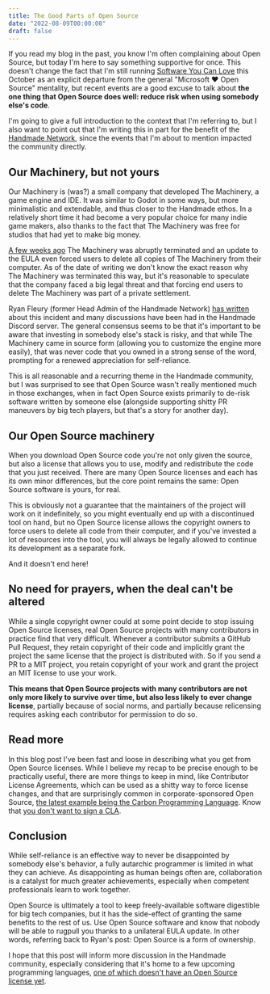 ```yaml
---
title: The Good Parts of Open Source
date: "2022-08-09T00:00:00"
draft: false
---
```


If you read my blog in the past, you know I'm often complaining about Open Source, but today I'm here to say something supportive for once. This doesn't change the fact that I'm still running [Software You Can Love](https://sycl.it) this October as an explicit departure from the general "Microsoft ❤️ Open Source" mentality, but recent events are a good excuse to talk about **the one thing that Open Source does well: reduce risk when using somebody else's code**.

I'm going to give a full introduction to the context that I'm referring to, but 
I also want to point out that I'm writing this in part for the benefit of the 
[Handmade Network](https://handmade.network/), since the events that I'm about
to mention impacted the community directly.


## Our Machinery, but not yours

Our Machinery is (was?) a small company that developed The Machinery, a game engine and IDE. It was similar to Godot in some ways, but more minimalistic and extendable, and thus closer to the Handmade ethos. In a relatively short time it had become a very popular choice for many indie game makers, also thanks to the fact that The Machinery was free for studios that had yet to make big money.

[A few weeks ago](https://gameworldobserver.com/2022/08/01/our-machinery-terminates-machinery-game-engine-changes-eula) The Machinery was abruptly terminated and an update to the EULA even forced users to delete all copies of The Machinery from their computer. As of the date of writing we don't know the exact reason why The Machinery was terminated this way, but it's reasonable to speculate that the company faced a big legal threat and that forcing end users to delete The Machinery was part of a private settlement.

Ryan Fleury (former Head Admin of the Handmade Network) [has written](https://www.rfleury.com/p/ships-icebergs-game-engines) about this incident and many discussions have been had in the Handmade Discord server. The general consensus seems to be that it's important to be aware that investing in somebody else's stack is risky, and that while The Machinery came in source form (allowing you to customize the engine more easily), that was never code that you owned in a strong sense of the word, prompting for a renewed appreciation for self-reliance.

This is all reasonable and a recurring theme in the Handmade community, but I was surprised to see that Open Source wasn't really mentioned much in those exchanges, when in fact Open Source exists primarily to de-risk software written by someone else (alongside supporting shitty PR maneuvers by big tech players, but that's a story for another day).


## Our Open Source machinery

When you download Open Source code you're not only given the source, but also a license that allows you to use, modify and redistribute the code that you just received. There are many Open Source licenses and each has its own minor differences, but the core point remains the same: Open Source software is yours, for real.

This is obviously not a guarantee that the maintainers of the project will work on it indefinitely, so you might eventually end up with a discontinued tool on hand, but no Open Source license allows the copyright owners to force users to delete all code from their computer, and if you've invested a lot of resources into the tool, you will always be legally allowed to continue its development as a separate fork.

And it doesn't end here!


## No need for prayers, when the deal can't be altered

While a single copyright owner could at some point decide to stop issuing Open Source licenses, real Open Source projects with many contributors in practice find that very difficult. Whenever a contributor submits a GitHub Pull Request, they retain copyright of their code and implicitly grant the project the same license that the project is distributed with. So if you send a PR to a MIT project, you retain copyright of your work and grant the project an MIT license to use your work.

**This means that Open Source projects with many contributors are not only more likely to survive over time, but also less likely to ever change license**, partially because of social norms, and partially because relicensing requires asking each contributor for permission to do so.


## Read more

In this blog post I've been fast and loose in describing what you get from Open Source licenses. While I believe my recap to be precise enough to be practically useful, there are more things to keep in mind, like Contributor License Agreements, which can be used as a shitty way to force license changes, and that are surprisingly common in corporate-sponsored Open Source, [the latest example being the Carbon Programming Language](https://github.com/carbon-language/carbon-lang/blob/7147ea0144add7d1716e2c4da62aea7368db3f1f/CONTRIBUTING.md). Know that [you don't want to sign a CLA](https://drewdevault.com/2018/10/05/Dont-sign-a-CLA.html).


## Conclusion

While self-reliance is an effective way to never be disappointed by somebody else's behavior, a fully autarchic programmer is limited in what they can achieve. As disappointing as human beings often are, collaboration is a catalyst for much greater achievements, especially when competent professionals learn to work together.

Open Source is ultimately a tool to keep freely-available software digestible for big tech companies, but it has the side-effect of granting the same benefits to the rest of us. Use Open Source software and know that nobody will be able to rugpull you thanks to a unilateral EULA update. In other words, referring back to Ryan's post: Open Source is a form of ownership.

I hope that this post will inform more discussion in the Handmade community, especially considering that it's home to a few upcoming programming languages, [one of which doesn't have an Open Source license yet](https://youtu.be/1Xdi5jSCYnc).
